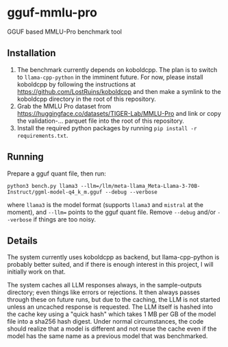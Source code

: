 # gguf-mmlu-pro
GGUF based MMLU-Pro benchmark tool

## Installation

1. The benchmark currently depends on koboldcpp. The plan is to switch to `llama-cpp-python` in the imminent future. For now, please install koboldcpp by following the instructions at https://github.com/LostRuins/koboldcpp and then make a symlink to the koboldcpp directory in the root of this repository.
2. Grab the MMLU Pro dataset from https://huggingface.co/datasets/TIGER-Lab/MMLU-Pro and link or copy the validation-... parquet file into the root of this repository.
3. Install the required python packages by running `pip install -r requirements.txt`.

## Running

Prepare a gguf quant file, then run:

```
python3 bench.py llama3 --llm=/llm/meta-llama_Meta-Llama-3-70B-Instruct/ggml-model-q4_k_m.gguf --debug --verbose
```

where `llama3` is the model format (supports `llama3` and `mistral` at the moment), and `--llm=` points to the gguf quant file. Remove `--debug` and/or `--verbose` if things are too noisy.

## Details

The system currently uses koboldcpp as backend, but llama-cpp-python is probably better suited, and if there is enough interest in this project, I will initially work on that.

The system caches all LLM responses always, in the sample-outputs directory; even things like errors or rejections. It then always passes through these on future runs, but due to the caching, the LLM is not started unless an uncached response is requested. The LLM itself is hashed into the cache key using a "quick hash" which takes 1 MB per GB of the model file into a sha256 hash digest. Under normal circumstances, the code should realize that a model is different and not reuse the cache even if the model has the same name as a previous model that was benchmarked.
